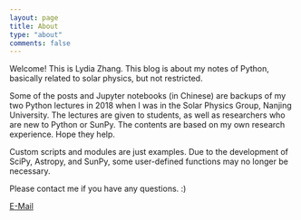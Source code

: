 ```yaml
---
layout: page
title: About
type: "about"
comments: false
---
```

Welcome! This is Lydia Zhang. This blog is about my notes of Python, basically related to solar physics, but not restricted.

Some of the posts and Jupyter notebooks (in Chinese) are backups of my two Python lectures in 2018 when I was in the Solar Physics Group, Nanjing University. The lectures are given to students, as well as researchers who are new to Python or SunPy. The contents are based on my own research experience. Hope they help.

Custom scripts and modules are just examples. Due to the development of SciPy, Astropy, and SunPy, some user-defined functions may no longer be necessary.

Please contact me if you have any questions. :)

[<i class="fa fa-envelope"></i> E-Mail](mailto:lydiazly2@nju.edu.cn)

<!-- <a rel="license" href="http://creativecommons.org/licenses/by-sa/4.0/"><img alt="Creative Commons License" style="border-width:0" src="https://i.creativecommons.org/l/by-sa/4.0/88x31.png" /></a><br />This work is licensed under a <a rel="license" href="http://creativecommons.org/licenses/by-sa/4.0/">Creative Commons Attribution-ShareAlike 4.0 International License</a>. -->
